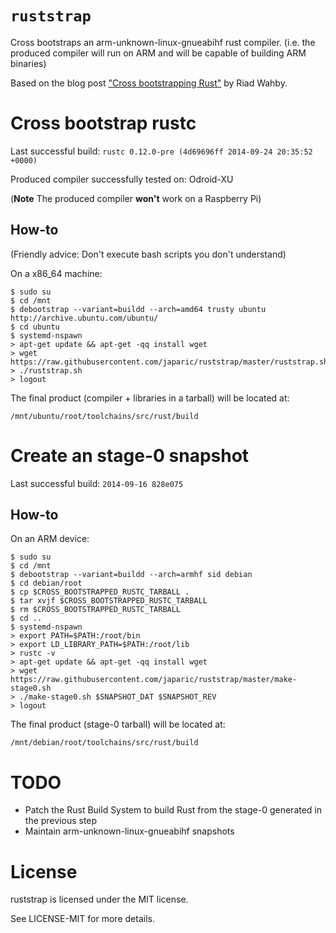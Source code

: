 # `ruststrap`

Cross bootstraps an arm-unknown-linux-gnueabihf rust compiler. (i.e. the
produced compiler will run on ARM and will be capable of building ARM binaries)

Based on the blog post ["Cross bootstrapping Rust"][blog] by Riad Wahby.

# Cross bootstrap rustc

Last successful build: `rustc 0.12.0-pre (4d69696ff 2014-09-24 20:35:52 +0000)`

Produced compiler successfully tested on: Odroid-XU

(**Note** The produced compiler **won't** work on a Raspberry Pi)

## How-to

(Friendly advice: Don't execute bash scripts you don't understand)

On a x86_64 machine:

```
$ sudo su
$ cd /mnt
$ debootstrap --variant=buildd --arch=amd64 trusty ubuntu http://archive.ubuntu.com/ubuntu/
$ cd ubuntu
$ systemd-nspawn
> apt-get update && apt-get -qq install wget
> wget https://raw.githubusercontent.com/japaric/ruststrap/master/ruststrap.sh
> ./ruststrap.sh
> logout
```

The final product (compiler + libraries in a tarball) will be located at:

`/mnt/ubuntu/root/toolchains/src/rust/build`

# Create an stage-0 snapshot

Last successful build: `2014-09-16 828e075`

## How-to

On an ARM device:

```
$ sudo su
$ cd /mnt
$ debootstrap --variant=buildd --arch=armhf sid debian
$ cd debian/root
$ cp $CROSS_BOOTSTRAPPED_RUSTC_TARBALL .
$ tar xvjf $CROSS_BOOTSTRAPPED_RUSTC_TARBALL
$ rm $CROSS_BOOTSTRAPPED_RUSTC_TARBALL
$ cd ..
$ systemd-nspawn
> export PATH=$PATH:/root/bin
> export LD_LIBRARY_PATH=$PATH:/root/lib
> rustc -v
> apt-get update && apt-get -qq install wget
> wget https://raw.githubusercontent.com/japaric/ruststrap/master/make-stage0.sh
> ./make-stage0.sh $SNAPSHOT_DAT $SNAPSHOT_REV
> logout
```

The final product (stage-0 tarball) will be located at:

`/mnt/debian/root/toolchains/src/rust/build`

# TODO

- Patch the Rust Build System to build Rust from the stage-0 generated in the
  previous step
- Maintain arm-unknown-linux-gnueabihf snapshots

# License

ruststrap is licensed under the MIT license.

See LICENSE-MIT for more details.

[blog]: http://github.jfet.org/Rust_cross_bootstrapping.html
[deboostrap]: https://wiki.debian.org/Debootstrap
